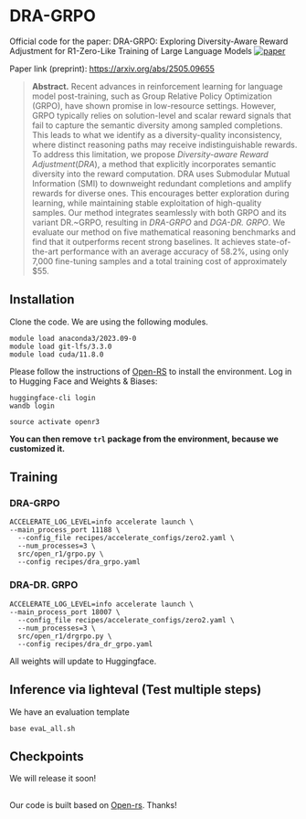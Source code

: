 # DRA-GRPO 
Official code for the paper: DRA-GRPO: Exploring Diversity-Aware Reward Adjustment for R1-Zero-Like Training of Large Language Models [![paper](https://img.shields.io/badge/arXiv-Paper-brightgreen)](https://arxiv.org/abs/2505.09655)

Paper link (preprint): https://arxiv.org/abs/2505.09655



> **Abstract.** Recent advances in reinforcement learning for language model post-training, such as Group Relative Policy Optimization (GRPO), have shown promise in low-resource settings. However, GRPO typically relies on solution-level and scalar reward signals that fail to capture the semantic diversity among sampled completions. This leads to what we identify as a diversity-quality inconsistency, where distinct reasoning paths may receive indistinguishable rewards. To address this limitation, we propose $\textit{Diversity-aware Reward Adjustment} (DRA)$, a method that explicitly incorporates semantic diversity into the reward computation. DRA uses Submodular Mutual Information (SMI) to downweight redundant completions and amplify rewards for diverse ones. This encourages better exploration during learning, while maintaining stable exploitation of high-quality samples. Our method integrates seamlessly with both GRPO and its variant DR.~GRPO, resulting in $\textit{DRA-GRPO}$ and $\textit{DGA-DR.~GRPO}$. We evaluate our method on five mathematical reasoning benchmarks and find that it outperforms recent strong baselines. It achieves state-of-the-art performance with an average accuracy of 58.2\%, using only 7,000 fine-tuning samples and a total training cost of approximately $55.

## Installation

Clone the code. We are using the following modules.

```
module load anaconda3/2023.09-0 
module load git-lfs/3.3.0 
module load cuda/11.8.0 

```

Please follow the instructions of [Open-RS](https://github.com/knoveleng/open-rs) to install the environment.
Log in to Hugging Face and Weights & Biases:
```
huggingface-cli login
wandb login
```

```
source activate openr3
```

**You can then remove ```trl``` package from the environment, because we customized it.**



## Training

### DRA-GRPO
```
ACCELERATE_LOG_LEVEL=info accelerate launch \
--main_process_port 11188 \
  --config_file recipes/accelerate_configs/zero2.yaml \
  --num_processes=3 \
  src/open_r1/grpo.py \
  --config recipes/dra_grpo.yaml 
```


### DRA-DR. GRPO
```
ACCELERATE_LOG_LEVEL=info accelerate launch \
--main_process_port 18007 \
  --config_file recipes/accelerate_configs/zero2.yaml \
  --num_processes=3 \
  src/open_r1/drgrpo.py \
  --config recipes/dra_dr_grpo.yaml
```

All weights will update to Huggingface.

## Inference via lighteval (Test multiple steps)
We have an evaluation template 

```
base evaL_all.sh
```

## Checkpoints

We will release it soon!

##

Our code is built based on [Open-rs](https://github.com/knoveleng/open-rs). Thanks!




